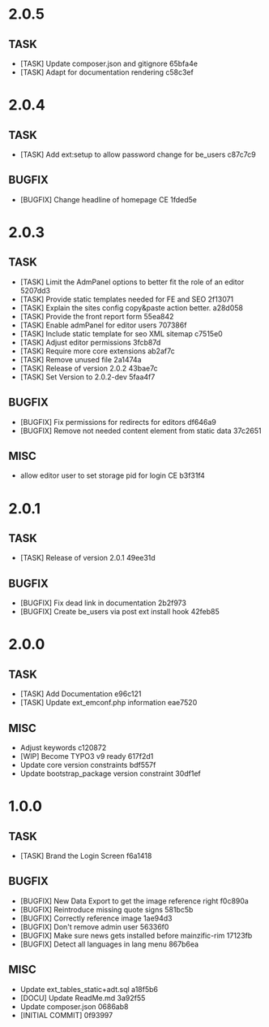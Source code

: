 # 2.0.5

## TASK
- [TASK] Update composer.json and gitignore 65bfa4e
- [TASK] Adapt for documentation rendering c58c3ef

# 2.0.4

## TASK
- [TASK] Add ext:setup to allow password change for be_users c87c7c9

## BUGFIX
- [BUGFIX] Change headline of homepage CE 1fded5e

# 2.0.3

## TASK
- [TASK] Limit the AdmPanel options to better fit the role of an editor 5207dd3
- [TASK] Provide static templates needed for FE and SEO 2f13071
- [TASK] Explain the sites config copy&paste action better. a28d058
- [TASK] Provide the front report form 55ea842
- [TASK] Enable admPanel for editor users 707386f
- [TASK] Include static template for seo XML sitemap c7515e0
- [TASK] Adjust editor permissions 3fcb87d
- [TASK] Require more core extensions ab2af7c
- [TASK] Remove unused file 2a1474a
- [TASK] Release of version 2.0.2 43bae7c
- [TASK] Set Version to 2.0.2-dev 5faa4f7

## BUGFIX
- [BUGFIX] Fix permissions for redirects for editors df646a9
- [BUGFIX] Remove not needed content element from static data 37c2651

## MISC
- allow editor user to set storage pid for login CE b3f31f4

# 2.0.1

## TASK
- [TASK] Release of version 2.0.1 49ee31d

## BUGFIX
- [BUGFIX] Fix dead link in documentation 2b2f973
- [BUGFIX] Create be_users via post ext install hook 42feb85

# 2.0.0

## TASK
- [TASK] Add Documentation e96c121
- [TASK] Update ext_emconf.php information eae7520

## MISC
- Adjust keywords c120872
- [WIP] Become TYPO3 v9 ready 617f2d1
- Update core version constraints bdf557f
- Update bootstrap_package version constraint 30df1ef

# 1.0.0

## TASK
- [TASK] Brand the Login Screen f6a1418

## BUGFIX
- [BUGFIX] New Data Export to get the image reference right f0c890a
- [BUGFIX] Reintroduce missing quote signs 581bc5b
- [BUGFIX] Correctly reference image 1ae94d3
- [BUGFIX] Don't remove admin user 56336f0
- [BUGFIX] Make sure news gets installed before mainzific-rim 17123fb
- [BUGFIX] Detect all languages in lang menu 867b6ea

## MISC
- Update ext_tables_static+adt.sql a18f5b6
- [DOCU] Update ReadMe.md 3a92f55
- Update composer.json 0686ab8
- [INITIAL COMMIT] 0f93997

